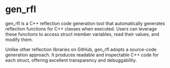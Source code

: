 # gen_rfl

gen_rfl is a C++ reflection code generation tool that automatically generates reflection functions for C++ classes when executed. Users can leverage these functions to access struct member variables, read their values, and modify them.

Unlike other reflection libraries on GitHub, gen_rfl adopts a source-code generation approach. It produces readable and inspectable C++ code for each struct, offering excellent transparency and debuggability.

